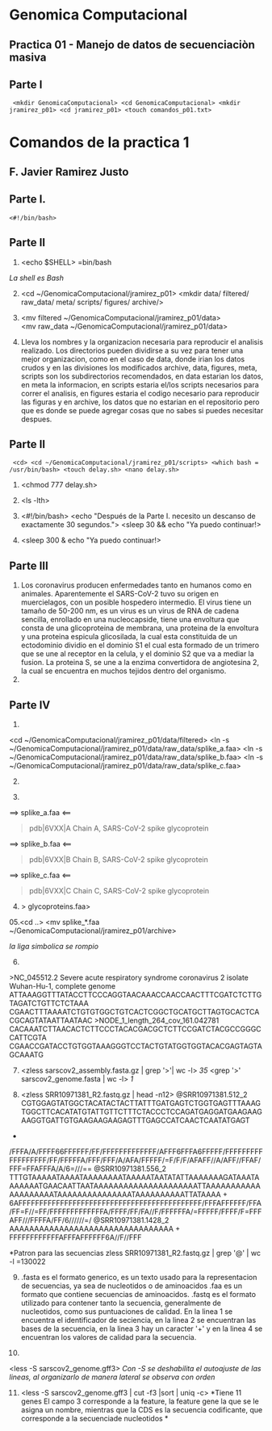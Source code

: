 # Genomica Computacional
## Practica 01 - Manejo de datos de secuenciaciòn masiva 

## Parte I
` 
<mkdir GenomicaComputacional>
<cd GenomicaComputacional>
<mkdir jramirez_p01>
<cd jramirez_p01>
<touch comandos_p01.txt>
`

# Comandos de la practica 1
## F. Javier Ramirez Justo

## Parte I.

``
<#!/bin/bash>
``

## Parte II

01. <echo $SHELL>
=bin/bash

*La shell es Bash*

02. <cd ~/GenomicaComputacional/jramirez_p01>
<mkdir data/ filtered/ raw_data/ meta/ scripts/ figures/ archive/>

03. <mv filtered ~/GenomicaComputacional/jramirez_p01/data>  
<mv raw_data ~/GenomicaComputacional/jramirez_p01/data>

04. Lleva los nombres y la organizacion necesaria para reproducir el analisis realizado.
    Los directorios pueden dividirse a su vez para tener una mejor organizacion, como en el caso de data, donde irian los datos crudos y en las divisiones los modificados
    archive, data, figures, meta, scripts son los subdirectorios recomendados, en data estarian los datos, en meta la informacion, en scripts estaria el/los scripts necesarios para correr el analisis, en figures estaria el codigo necesario para reproducir las figuras y en archive, los datos que no estarian en el repositorio pero que es donde se puede agregar cosas que no sabes si puedes necesitar despues.    

## Parte II
`` 
<cd>
<cd ~/GenomicaComputacional/jramirez_p01/scripts>
<which bash = /usr/bin/bash>
<touch delay.sh>
<nano delay.sh>
``

01. <chmod 777 delay.sh>

02. <ls -lth>
<sh delay.s>

03. <#!/bin/bash>
<echo "Después de la Parte I. necesito un descanso de exactamente 30 segundos.">
<sleep 30 && echo "Ya puedo continuar!>

04. <sleep 300 & echo "Ya puedo continuar!>

## Parte III 
01. Los coronavirus producen enfermedades tanto en humanos como en animales. Aparentemente el SARS-CoV-2 tuvo su origen en muercielagos, con un posible hospedero intermedio. El virus tiene un tamaño de 50-200 nm, es un virus es un virus de RNA de cadena sencilla, enrollado en una nucleocapside, tiene una envoltura que consta de una glicoproteina de membrana, una proteina de la envoltura y una proteina espicula glicosilada, la cual esta constituida de un ectodominio dividio en el dominio S1 el cual esta formado de un trimero que se une al receptor en la celula, y el dominio S2 que va a mediar la fusion. La proteina S, se une a la enzima convertidora de angiotesina 2, la cual se encuentra en muchos tejidos dentro del organismo.
02. <cd>
<cd Descargas>
<mv sequence.fasta ~/GenomicaComputacional/jramirez_p01>
<mv sequence.gff3 ~/GenomicaComputacional/jramirez_p01>
<cd ~/GenomicaComputacional/jramirez_p01>
<mv sequence.fasta sarscov2_genome.fasta>
<mv sequence.gff3 sarscov2_genome.gff3>
<cd>
<cd Descargas>
<mv *.fasta ~/GenomicaComputacional/jramirez_p01/>
<cd GenomicaComputacional/jramirez_p01/>
<mv 'sequence (2).fasta' splike_c.faa>
<mv 'sequence (3).fasta' splike_b.faa>
<mv 'sequence (4).fasta' splike_a.faa>
<cd /meta>
<touch SarsCov-2_Spike.txt>
<cd Genomica_Computacional>
<cd practica01>
<mv *.gz ~/GenomicaComputacional/jramirez_p01>
<cd>
<cd ~/GenomicaComputacional/jramirez_p01>
<mv *.gz ~/GenomicaComputacional/jramirez_p01/data/raw_data>
<mv *.faa ~/GenomicaComputacional/jramirez_p01/data/raw_data>
<mv sars* ~/GenomicaComputacional/jramirez_p01/data/raw_data>

## Parte IV
01. <cd>
<cd ~/GenomicaComputacional/jramirez_p01/data/filtered>
<ln -s ~/GenomicaComputacional/jramirez_p01/data/raw_data/splike_a.faa>
<ln -s ~/GenomicaComputacional/jramirez_p01/data/raw_data/splike_b.faa>
<ln -s ~/GenomicaComputacional/jramirez_p01/data/raw_data/splike_c.faa>

02. <touch glycoproteins.faa>
<ls>

03. <head -n1 splike_*.faa>

==> splike_a.faa <==
>pdb|6VXX|A Chain A, SARS-CoV-2 spike glycoprotein

==> splike_b.faa <==
>pdb|6VXX|B Chain B, SARS-CoV-2 spike glycoprotein

==> splike_c.faa <==
>pdb|6VXX|C Chain C, SARS-CoV-2 spike glycoprotein

04. <less splike_a.faa splike_b.faa splike_c.faa >> glycoproteins.faa>

05.<cd ..>
<cd raw_data>
<mv splike_*.faa ~/GenomicaComputacional/jramirez_p01/archive>

*la liga simbolica se rompio*

06. <less sarscov2_genome.fasta>
<zless sarscov2_assembly.fasta.gz>
<head -n3 sarscov2_genome.fasta>
>NC_045512.2 Severe acute respiratory syndrome coronavirus 2 isolate Wuhan-Hu-1, complete genome
ATTAAAGGTTTATACCTTCCCAGGTAACAAACCAACCAACTTTCGATCTCTTGTAGATCTGTTCTCTAAA
CGAACTTTAAAATCTGTGTGGCTGTCACTCGGCTGCATGCTTAGTGCACTCACGCAGTATAATTAATAAC
<zless sarscov2_assembly.fasta.gz | head -n3>
>NODE_1_length_264_cov_161.042781
CACAAATCTTAACACTCTTCCCTACACGACGCTCTTCCGATCTACGCCGGGCCATTCGTA
CGAACCGATACCTGTGGTAAAGGGTCCTACTGTATGGTGGTACACGAGTAGTAGCAAATG

07. <zless sarscov2_assembly.fasta.gz | grep '>'| wc -l>
*35*
<grep '>' sarscov2_genome.fasta | wc -l>
*1*

08. <zless SRR10971381_R2.fastq.gz | head -n12>
@SRR10971381.512_2
CGTGGAGTATGGCTACATACTACTTATTTGATGAGTCTGGTGAGTTTAAAGTGGCTTCACATATGTATTGTTCTTTCTACCCTCCAGATGAGGATGAAGAAGAAGGTGATTGTGAAGAAGAAGAGTTTGAGCCATCAACTCAATATGAGT
+ 
/FFFA/A/FFFF66FFFFFF/FF/FFFFFFFFFFFFF/AFFF6FFFA6FFFFF/FFFFFFFFFFFFFFFFFF/FF/FFFFFA/FFF/FFF/A/AFA/FFFFF/=F/F/F/AFAFF//A/AFF//FFAF/FFF=FFAFFFA/A/6=///==
@SRR10971381.556_2
TTTGTAAAAATAAAATAAAAAAAATAAAAATAATATATTAAAAAAAGATAAATAAAAAAATGAACAATTAATAAAAAAAAAAAAAAAAAAAAATTAAAAAAAAAAAAAAAAAAAATAAAAAAAAAAAAAAATAAAAAAAAAATTATAAAA
+
6AFFFFFFFFFFFFFFFFFFFFFFFFFFFFFFFFFFFFFFFFFFFF/FFFAFFFFFF/FFA/FF=F//=FF/FFFFFFFFFFFFFA/FFFF/FF/FA//F/FFFFFFA/=FFFFF/FFFF/F=FFFAFF///FFFFA/FF/6//////=/
@SRR10971381.1428_2
AAAAAAAAAAAAAAAAAAAAAAAAAAAAAAAAA
+
FFFFFFFFFFFFAFFFAFFFFFF6A//F//FFF

*Patron para las secuencias
zless SRR10971381_R2.fastq.gz | grep '@' | wc -l
=130022

09. .fasta es el formato generico, es un texto usado para la representacion de secuencias, ya sea de nucleotidos o de aminoacidos
.faa es un formato que contiene secuencias de aminoacidos.
.fastq es el formato utilizado para contener tanto la secuencia, generalmente de nucleotidos, como sus puntuaciones de calidad.
En la linea 1 se encuentra el identificador de seciencia, en la linea 2 se encuentran las bases de la secuencia, en la linea 3 hay un caracter '+' y en la linea 4 se encuentran los valores de calidad para la secuencia. 

10. <less sarscov2_genome.gff3>
<less -S sarscov2_genome.gff3>
*Con -S se deshabilita el autoajuste de las lineas, al organizarlo de manera lateral se observa con orden*

11. <less -S sarscov2_genome.gff3 | cut -f3 |sort | uniq -c>
*Tiene 11 genes
El campo 3 corresponde a la feature, la feature gene la que se le asigna un nombre, mientras que la CDS es la secuencia codificante, que corresponde a la secuenciade nucleotidos *

